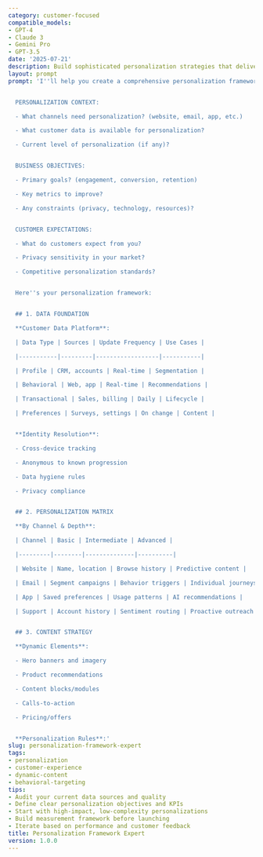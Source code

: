 ```yaml
---
category: customer-focused
compatible_models:
- GPT-4
- Claude 3
- Gemini Pro
- GPT-3.5
date: '2025-07-21'
description: Build sophisticated personalization strategies that deliver relevant experiences to each customer. This prompt helps create frameworks for dynamic content, recommendations, and individualized interactions across all touchpoints.
layout: prompt
prompt: 'I''ll help you create a comprehensive personalization framework. Let''s understand your needs:


  PERSONALIZATION CONTEXT:

  - What channels need personalization? (website, email, app, etc.)

  - What customer data is available for personalization?

  - Current level of personalization (if any)?


  BUSINESS OBJECTIVES:

  - Primary goals? (engagement, conversion, retention)

  - Key metrics to improve?

  - Any constraints (privacy, technology, resources)?


  CUSTOMER EXPECTATIONS:

  - What do customers expect from you?

  - Privacy sensitivity in your market?

  - Competitive personalization standards?


  Here''s your personalization framework:


  ## 1. DATA FOUNDATION

  **Customer Data Platform**:

  | Data Type | Sources | Update Frequency | Use Cases |

  |-----------|---------|------------------|-----------|

  | Profile | CRM, accounts | Real-time | Segmentation |

  | Behavioral | Web, app | Real-time | Recommendations |

  | Transactional | Sales, billing | Daily | Lifecycle |

  | Preferences | Surveys, settings | On change | Content |


  **Identity Resolution**:

  - Cross-device tracking

  - Anonymous to known progression

  - Data hygiene rules

  - Privacy compliance


  ## 2. PERSONALIZATION MATRIX

  **By Channel & Depth**:

  | Channel | Basic | Intermediate | Advanced |

  |---------|--------|--------------|----------|

  | Website | Name, location | Browse history | Predictive content |

  | Email | Segment campaigns | Behavior triggers | Individual journeys |

  | App | Saved preferences | Usage patterns | AI recommendations |

  | Support | Account history | Sentiment routing | Proactive outreach |


  ## 3. CONTENT STRATEGY

  **Dynamic Elements**:

  - Hero banners and imagery

  - Product recommendations

  - Content blocks/modules

  - Calls-to-action

  - Pricing/offers


  **Personalization Rules**:'
slug: personalization-framework-expert
tags:
- personalization
- customer-experience
- dynamic-content
- behavioral-targeting
tips:
- Audit your current data sources and quality
- Define clear personalization objectives and KPIs
- Start with high-impact, low-complexity personalizations
- Build measurement framework before launching
- Iterate based on performance and customer feedback
title: Personalization Framework Expert
version: 1.0.0
---
```

